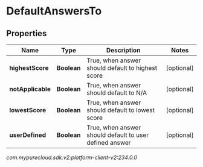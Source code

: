 # DefaultAnswersTo


## Properties

| Name | Type | Description | Notes |
| ------------ | ------------- | ------------- | ------------- |
| **highestScore** | **Boolean** | True, when answer should default to highest score |  [optional] |
| **notApplicable** | **Boolean** | True, when answer should default to N/A |  [optional] |
| **lowestScore** | **Boolean** | True, when answer should default to lowest score |  [optional] |
| **userDefined** | **Boolean** | True, when answer should default to user defined answer |  [optional] |




_com.mypurecloud.sdk.v2:platform-client-v2:234.0.0_
